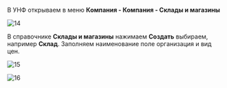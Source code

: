  В УНФ открываем в меню **Компания - Компания - Склады и магазины**
 
![14](https://user-images.githubusercontent.com/132609167/241680216-12c4b474-b3bf-4bf3-9a09-1b2269a00bfb.png)

В справочнике **Склады и магазины** нажимаем **Создать** выбираем, например **Склад**. Заполняем наименование поле организация и вид цен.

![15](https://user-images.githubusercontent.com/132609167/241680346-2eeaa7ff-d801-42d3-a702-04f853776f9d.png)


![16](https://user-images.githubusercontent.com/132609167/241680454-4d60df39-2b16-40e2-a51c-461fc8a8f11c.png)
